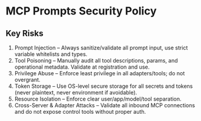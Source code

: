 # MCP Prompts Security Policy

## Key Risks

1. Prompt Injection – Always sanitize/validate all prompt input, use strict
   variable whitelists and types.
2. Tool Poisoning – Manually audit all tool descriptions, params, and
   operational metadata. Validate at registration and use.
3. Privilege Abuse – Enforce least privilege in all adapters/tools; do not
   overgrant.
4. Token Storage – Use OS-level secure storage for all secrets and tokens (never
   plaintext, never environment if avoidable).
5. Resource Isolation – Enforce clear user/app/model/tool separation.
6. Cross-Server & Adapter Attacks – Validate all inbound MCP connections and do
   not expose control tools without proper auth.
